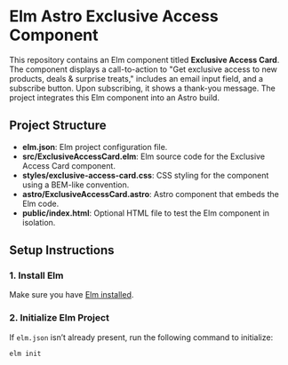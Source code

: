 # Elm Astro Exclusive Access Component

This repository contains an Elm component titled **Exclusive Access Card**. The component displays a call-to-action to "Get exclusive access to new products, deals & surprise treats," includes an email input field, and a subscribe button. Upon subscribing, it shows a thank-you message. The project integrates this Elm component into an Astro build.

## Project Structure

- **elm.json**: Elm project configuration file.
- **src/ExclusiveAccessCard.elm**: Elm source code for the Exclusive Access Card component.
- **styles/exclusive-access-card.css**: CSS styling for the component using a BEM-like convention.
- **astro/ExclusiveAccessCard.astro**: Astro component that embeds the Elm code.
- **public/index.html**: Optional HTML file to test the Elm component in isolation.

## Setup Instructions

### 1. Install Elm

Make sure you have [Elm installed](https://guide.elm-lang.org/install.html).

### 2. Initialize Elm Project

If `elm.json` isn’t already present, run the following command to initialize:

```bash
elm init
```

